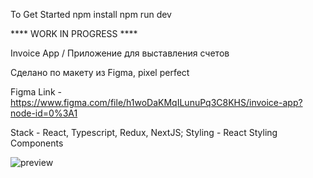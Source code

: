 To Get Started
npm install
npm run dev

**** WORK IN PROGRESS ****

Invoice App / Приложение для выставления счетов

Сделано по макету из Figma, pixel perfect

Figma Link - https://www.figma.com/file/h1woDaKMqILunuPq3C8KHS/invoice-app?node-id=0%3A1

Stack - React, Typescript, Redux, NextJS;
Styling - React Styling Components

![preview](https://user-images.githubusercontent.com/86959672/174235770-e6919388-b7eb-4cb5-b5f7-5af5a397989e.jpg)
